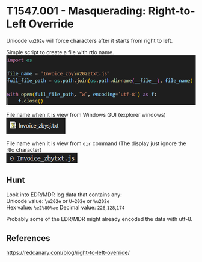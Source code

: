 # T1547.001 - Masquerading: Right-to-Left Override

Unicode `\u202e` will force characters after it starts from right to left.

Simple script to create a file with rtlo name.
![simple_rtlo_py_code.PNG](./Image_T1036.002/simple_rtlo_py_code.PNG)

File name when it is view from Windows GUI (explorer windows)
![folder_rtlo_name.PNG](./Image_T1036.002/folder_rtlo_name.PNG)

File name when it is view from `dir` command (The display just ignore the rtlo character)  
![dir_rtlo_name.PNG](./Image_T1036.002/dir_rtlo_name.PNG)

## Hunt

Look into EDR/MDR log data that contains any:  
Unicode value: `\u202e` or `U+202e` or `%u202e`  
Hex value: `%e2%80%ae`
Decimal value: `226`,`128`,`174`

Probably some of the EDR/MDR might already encoded the data with utf-8.

## References

<https://redcanary.com/blog/right-to-left-override/>